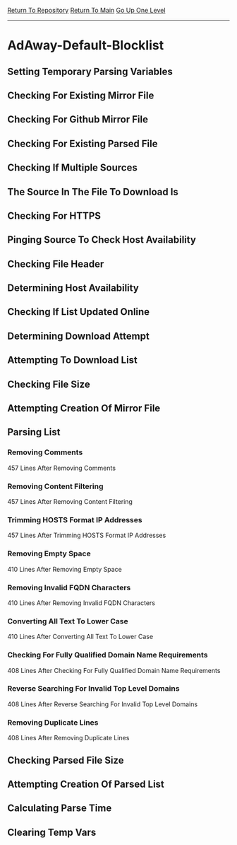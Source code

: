 [Return To Repository](https://github.com/deathbybandaid/piholeparser/)
[Return To Main](https://github.com/deathbybandaid/piholeparser/blob/dev-nomerge/RecentRunLogs/Mainlog.md)
[Go Up One Level](https://github.com/deathbybandaid/piholeparser/blob/dev-nomerge/RecentRunLogs/TopLevelScripts/30-Processing-Blacklists.md)
____________________________________
# AdAway-Default-Blocklist
## Setting Temporary Parsing Variables
## Checking For Existing Mirror File
## Checking For Github Mirror File
## Checking For Existing Parsed File
## Checking If Multiple Sources
## The Source In The File To Download Is
## Checking For HTTPS
## Pinging Source To Check Host Availability
## Checking File Header
## Determining Host Availability
## Checking If List Updated Online
## Determining Download Attempt
## Attempting To Download List
## Checking File Size
## Attempting Creation Of Mirror File
## Parsing List
### Removing Comments
457 Lines After Removing Comments
### Removing Content Filtering
457 Lines After Removing Content Filtering
### Trimming HOSTS Format IP Addresses
457 Lines After Trimming HOSTS Format IP Addresses
### Removing Empty Space
410 Lines After Removing Empty Space
### Removing Invalid FQDN Characters
410 Lines After Removing Invalid FQDN Characters
### Converting All Text To Lower Case
410 Lines After Converting All Text To Lower Case
### Checking For Fully Qualified Domain Name Requirements
408 Lines After Checking For Fully Qualified Domain Name Requirements
### Reverse Searching For Invalid Top Level Domains
408 Lines After Reverse Searching For Invalid Top Level Domains
### Removing Duplicate Lines
408 Lines After Removing Duplicate Lines
## Checking Parsed File Size
## Attempting Creation Of Parsed List
## Calculating Parse Time
## Clearing Temp Vars
